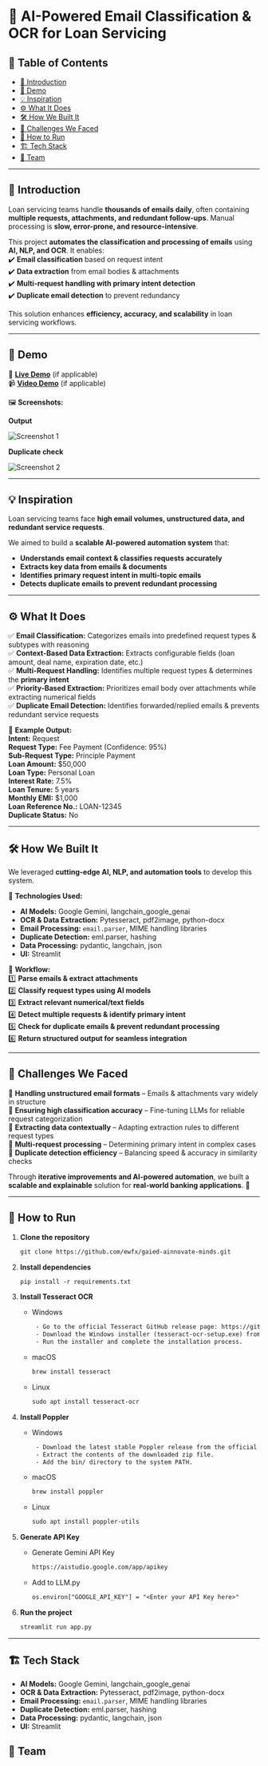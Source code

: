 # 🚀 AI-Powered Email Classification & OCR for Loan Servicing  

## 📌 Table of Contents  
- [🎯 Introduction](#-introduction)  
- [🎥 Demo](#-demo)  
- [💡 Inspiration](#-inspiration)  
- [⚙️ What It Does](#-what-it-does)  
- [🛠️ How We Built It](#-how-we-built-it)  
- [🚧 Challenges We Faced](#-challenges-we-faced)  
- [🏃 How to Run](#-how-to-run)  
- [🏗️ Tech Stack](#-tech-stack)  
- [👥 Team](#-team)  

---

## 🎯 **Introduction**  
Loan servicing teams handle **thousands of emails daily**, often containing **multiple requests, attachments, and redundant follow-ups**. Manual processing is **slow, error-prone, and resource-intensive**.  

This project **automates the classification and processing of emails** using **AI, NLP, and OCR**. It enables:  
✔️ **Email classification** based on request intent  
✔️ **Data extraction** from email bodies & attachments  
✔️ **Multi-request handling with primary intent detection**  
✔️ **Duplicate email detection** to prevent redundancy  

This solution enhances **efficiency, accuracy, and scalability** in loan servicing workflows.  

---

## 🎥 **Demo**  
🔗 **[Live Demo](#)** (if applicable)  
📹 **[Video Demo](#)** (if applicable)  

🖼️ **Screenshots:** 

**Output**

![Screenshot 1](Screenshot_2.jpeg)  


**Duplicate check**

![Screenshot 2](Screenshot_1.jpeg)  

---

## 💡 **Inspiration**  
Loan servicing teams face **high email volumes, unstructured data, and redundant service requests**.  

We aimed to build a **scalable AI-powered automation system** that:  
- **Understands email context & classifies requests accurately**  
- **Extracts key data from emails & documents**  
- **Identifies primary request intent in multi-topic emails**  
- **Detects duplicate emails to prevent redundant processing**  

---

## ⚙️ **What It Does**  
✅ **Email Classification:** Categorizes emails into predefined request types & subtypes with reasoning  
✅ **Context-Based Data Extraction:** Extracts configurable fields (loan amount, deal name, expiration date, etc.)  
✅ **Multi-Request Handling:** Identifies multiple request types & determines the **primary intent**  
✅ **Priority-Based Extraction:** Prioritizes email body over attachments while extracting numerical fields  
✅ **Duplicate Email Detection:** Identifies forwarded/replied emails & prevents redundant service requests  

🔹 **Example Output:**  
      **Intent:** Request  
      **Request Type:** Fee Payment (Confidence: 95%)  
      **Sub-Request Type:** Principle Payment  
      **Loan Amount:** $50,000  
      **Loan Type:** Personal Loan  
      **Interest Rate:** 7.5%  
      **Loan Tenure:** 5 years  
      **Monthly EMI:** $1,000  
      **Loan Reference No.:** LOAN-12345  
      **Duplicate Status:** No  

---

## 🛠️ **How We Built It**  
We leveraged **cutting-edge AI, NLP, and automation tools** to develop this system.  

🔹 **Technologies Used:**  
- **AI Models:** Google Gemini, langchain_google_genai
- **OCR & Data Extraction:** Pytesseract, pdf2image, python-docx  
- **Email Processing:** `email.parser`, MIME handling libraries  
- **Duplicate Detection:** eml.parser, hashing
- **Data Processing:** pydantic, langchain, json
- **UI:** Streamlit  

🔹 **Workflow:**  
1️⃣ **Parse emails & extract attachments**  
2️⃣ **Classify request types using AI models**  
3️⃣ **Extract relevant numerical/text fields**  
4️⃣ **Detect multiple requests & identify primary intent**  
5️⃣ **Check for duplicate emails & prevent redundant processing**  
6️⃣ **Return structured output for seamless integration**  

---

## 🚧 **Challenges We Faced**  
🔸 **Handling unstructured email formats** – Emails & attachments vary widely in structure  
🔸 **Ensuring high classification accuracy** – Fine-tuning LLMs for reliable request categorization  
🔸 **Extracting data contextually** – Adapting extraction rules to different request types  
🔸 **Multi-request processing** – Determining primary intent in complex cases  
🔸 **Duplicate detection efficiency** – Balancing speed & accuracy in similarity checks  

Through **iterative improvements and AI-powered automation**, we built a **scalable and explainable** solution for **real-world banking applications**. 🚀  

---

## 🏃 **How to Run**
1. **Clone the repository**  
   ```txt
   git clone https://github.com/ewfx/gaied-ainnovate-minds.git
   ```
2. **Install dependencies**  
   ```txt
   pip install -r requirements.txt
   ```
3. **Install Tesseract OCR**
   - Windows
     ```txt
      - Go to the official Tesseract GitHub release page: https://github.com/UB-Mannheim/tesseract/wiki
      - Download the Windows installer (tesseract-ocr-setup.exe) from the releases section.
      - Run the installer and complete the installation process.
     ```
    - macOS
      ```txt
      brew install tesseract
        ```
    - Linux
      ```txt
      sudo apt install tesseract-ocr
      ```
4. **Install Poppler**
   - Windows
     ```txt
      - Download the latest stable Poppler release from the official website: https://poppler.freedesktop.org/
      - Extract the contents of the downloaded zip file.
      - Add the bin/ directory to the system PATH.
     ```
    - macOS
      ```txt
      brew install poppler
        ```
    - Linux
      ```txt
      sudo apt install poppler-utils
      ```
5. **Generate API Key**
       
   
   - Generate Gemini API Key 
        ``` txt
     https://aistudio.google.com/app/apikey
        ```
   - Add to LLM.py
        ``` txt
     os.environ["GOOGLE_API_KEY"] = "<Enter your API Key here>"
        ```
6. **Run the project**  
   ```txt
   streamlit run app.py
   ```
---

## 🏗️ **Tech Stack**
- **AI Models:** Google Gemini, langchain_google_genai
- **OCR & Data Extraction:** Pytesseract, pdf2image, python-docx  
- **Email Processing:** `email.parser`, MIME handling libraries  
- **Duplicate Detection:** eml.parser, hashing
- **Data Processing:** pydantic, langchain, json
- **UI:** Streamlit

## 👥 **Team**


